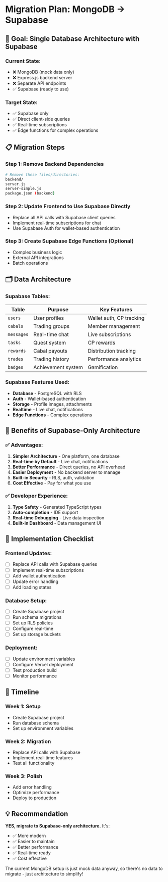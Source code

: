 # Migration Plan: MongoDB → Supabase

## 🎯 Goal: Single Database Architecture with Supabase

### **Current State:**
- ❌ MongoDB (mock data only)
- ❌ Express.js backend server
- ❌ Separate API endpoints
- ✅ Supabase (ready to use)

### **Target State:**
- ✅ Supabase only
- ✅ Direct client-side queries
- ✅ Real-time subscriptions
- ✅ Edge functions for complex operations

## 📋 Migration Steps

### **Step 1: Remove Backend Dependencies**
```bash
# Remove these files/directories:
backend/
server.js
server-simple.js
package.json (backend)
```

### **Step 2: Update Frontend to Use Supabase Directly**
- Replace all API calls with Supabase client queries
- Implement real-time subscriptions for chat
- Use Supabase Auth for wallet-based authentication

### **Step 3: Create Supabase Edge Functions (Optional)**
- Complex business logic
- External API integrations
- Batch operations

## 🗂️ Data Architecture

### **Supabase Tables:**

| Table | Purpose | Key Features |
|-------|---------|--------------|
| `users` | User profiles | Wallet auth, CP tracking |
| `cabals` | Trading groups | Member management |
| `messages` | Real-time chat | Live subscriptions |
| `tasks` | Quest system | CP rewards |
| `rewards` | Cabal payouts | Distribution tracking |
| `trades` | Trading history | Performance analytics |
| `badges` | Achievement system | Gamification |

### **Supabase Features Used:**
- **Database** - PostgreSQL with RLS
- **Auth** - Wallet-based authentication
- **Storage** - Profile images, attachments
- **Realtime** - Live chat, notifications
- **Edge Functions** - Complex operations

## 🚀 Benefits of Supabase-Only Architecture

### **✅ Advantages:**
1. **Simpler Architecture** - One platform, one database
2. **Real-time by Default** - Live chat, notifications
3. **Better Performance** - Direct queries, no API overhead
4. **Easier Deployment** - No backend server to manage
5. **Built-in Security** - RLS, auth, validation
6. **Cost Effective** - Pay for what you use

### **✅ Developer Experience:**
1. **Type Safety** - Generated TypeScript types
2. **Auto-completion** - IDE support
3. **Real-time Debugging** - Live data inspection
4. **Built-in Dashboard** - Data management UI

## 📝 Implementation Checklist

### **Frontend Updates:**
- [ ] Replace API calls with Supabase queries
- [ ] Implement real-time subscriptions
- [ ] Add wallet authentication
- [ ] Update error handling
- [ ] Add loading states

### **Database Setup:**
- [ ] Create Supabase project
- [ ] Run schema migrations
- [ ] Set up RLS policies
- [ ] Configure real-time
- [ ] Set up storage buckets

### **Deployment:**
- [ ] Update environment variables
- [ ] Configure Vercel deployment
- [ ] Test production build
- [ ] Monitor performance

## 🎯 Timeline

### **Week 1: Setup**
- Create Supabase project
- Run database schema
- Set up environment variables

### **Week 2: Migration**
- Replace API calls with Supabase
- Implement real-time features
- Test all functionality

### **Week 3: Polish**
- Add error handling
- Optimize performance
- Deploy to production

## 💡 Recommendation

**YES, migrate to Supabase-only architecture.** It's:
- ✅ More modern
- ✅ Easier to maintain
- ✅ Better performance
- ✅ Real-time ready
- ✅ Cost effective

The current MongoDB setup is just mock data anyway, so there's no data to migrate - just architecture to simplify! 